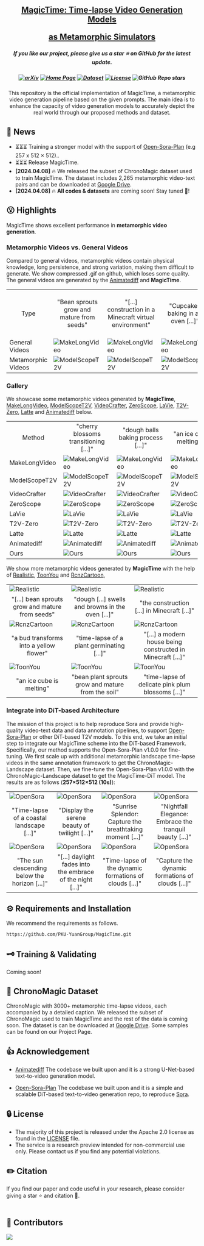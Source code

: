 <h2 align="center"> <a href="https://github.com/PKU-YuanGroup/MagicTime">MagicTime: Time-lapse Video Generation Models 
  
<a href="https://github.com/PKU-YuanGroup/MagicTime">as Metamorphic Simulators</a></h2>
<h5 align="center"> If you like our project, please give us a star ⭐ on GitHub for the latest update.  </h2>

<h5 align="center">


  
[![arXiv](https://img.shields.io/badge/Arxiv-coming.soon-b31b1b.svg?logo=arXiv)](https://github.com/PKU-YuanGroup/MagicTime) 
[![Home Page](https://img.shields.io/badge/Project-<Website>-blue.svg)](https://pku-yuangroup.github.io/MagicTime/) 
[![Dataset](https://img.shields.io/badge/Dataset-<Google>-green)](https://drive.google.com/drive/folders/1WsomdkmSp3ql3ImcNsmzFuSQ9Qukuyr8?usp=sharing)
[![License](https://img.shields.io/badge/License-Apache%202.0-yellow)](https://github.com/PKU-YuanGroup/MagicTime/blob/main/LICENSE) 
![GitHub Repo stars](https://img.shields.io/github/stars/PKU-YuanGroup/MagicTime)

</h5>

<div align="center">
This repository is the official implementation of MagicTime, a metamorphic video generation pipeline based on the given prompts. The main idea is to enhance the capacity of video generation models to accurately depict the real world through our proposed methods and dataset.
</div>

## 📣 News
* ⏳⏳⏳ Training a stronger model with the support of [Open-Sora-Plan](https://github.com/PKU-YuanGroup/Open-Sora-Plan) (e.g 257 x 512 × 512)..
* ⏳⏳⏳ Release MagicTime.
* **[2024.04.08]**  🔥 We released the subset of ChronoMagic dataset used to train MagicTime. The dataset includes 2,265 metamorphic video-text pairs and can be downloaded at [Google Drive](https://drive.google.com/drive/folders/1WsomdkmSp3ql3ImcNsmzFuSQ9Qukuyr8?usp=sharing).
* **[2024.04.08]**  🔥 **All codes & datasets** are coming soon! Stay tuned 👀!

## 😮 Highlights

MagicTime shows excellent performance in **metamorphic video generation**.

### Metamorphic Videos vs. General Videos 

Compared to general videos, metamorphic videos contain physical knowledge, long persistence, and strong variation, making them difficult to generate. We show compressed .gif on github, which loses some quality. The general videos are generated by the [Animatediff](https://github.com/guoyww/AnimateDiff) and **MagicTime**.

<table>
  <tr>
    <td colspan="1"><center>Type</center></td>  
    <td colspan="1"><center>"Bean sprouts grow and mature from seeds"</center></td>
    <td colspan="1"><center>"[...] construction in a Minecraft virtual environment"</center></td>
    <td colspan="1"><center>"Cupcakes baking in an oven [...]"</center></td>
    <td colspan="1"><center>"[...] transitioning from a tightly closed bud to a fully bloomed state [...]"</center></td>
  </tr>
  <tr>
    <td>General Videos</td>  
    <td><img src="__assets__/videos/C_0_0.gif" alt="MakeLongVideo"></td>
    <td><img src="__assets__/videos/C_0_1.gif" alt="MakeLongVideo"></td>
    <td><img src="__assets__/videos/C_0_2.gif" alt="MakeLongVideo"></td>
    <td><img src="__assets__/videos/C_0_3.gif" alt="MakeLongVideo"></td>
  </tr>
  <tr>
    <td>Metamorphic Videos</td>  
    <td><img src="__assets__/videos/C_1_0.gif" alt="ModelScopeT2V"></td>
    <td><img src="__assets__/videos/C_1_1.gif" alt="ModelScopeT2V"></td>
    <td><img src="__assets__/videos/C_1_2.gif" alt="ModelScopeT2V"></td>
    <td><img src="__assets__/videos/C_1_3.gif" alt="ModelScopeT2V"></td>
  </tr>
</table>

### Gallery

We showcase some metamorphic videos generated by **MagicTime**, [MakeLongVideo](https://github.com/xuduo35/MakeLongVideo), [ModelScopeT2V](https://github.com/modelscope), [VideoCrafter](https://github.com/AILab-CVC/VideoCrafter?tab=readme-ov-file), [ZeroScope](https://huggingface.co/cerspense/zeroscope_v2_576w), [LaVie](https://github.com/Vchitect/LaVie), [T2V-Zero](https://github.com/Picsart-AI-Research/Text2Video-Zero), [Latte](https://github.com/Vchitect/Latte) and [Animatediff](https://github.com/guoyww/AnimateDiff) below.

<table>
  <tr>
    <td colspan="1"><center>Method</center></td>  
    <td colspan="1"><center>"cherry blossoms transitioning [...]"</center></td>
    <td colspan="1"><center>"dough balls baking process [...]"</center></td>
    <td colspan="1"><center>"an ice cube is melting [...]"</center></td>
    <td colspan="1"><center>"a simple modern house's construction [...]"</center></td>
  </tr>
  <tr>
    <td>MakeLongVideo</td>  
    <td><img src="__assets__/videos/A_0_0.gif" alt="MakeLongVideo"></td>
    <td><img src="__assets__/videos/A_0_1.gif" alt="MakeLongVideo"></td>
    <td><img src="__assets__/videos/A_0_2.gif" alt="MakeLongVideo"></td>
    <td><img src="__assets__/videos/A_0_3.gif" alt="MakeLongVideo"></td>
  </tr>
  <tr>
    <td>ModelScopeT2V</td>  
    <td><img src="__assets__/videos/A_1_0.gif" alt="ModelScopeT2V"></td>
    <td><img src="__assets__/videos/A_1_1.gif" alt="ModelScopeT2V"></td>
    <td><img src="__assets__/videos/A_1_2.gif" alt="ModelScopeT2V"></td>
    <td><img src="__assets__/videos/A_1_3.gif" alt="ModelScopeT2V"></td>
  </tr>
  <tr>
    <td>VideoCrafter</td>  
    <td><img src="__assets__/videos/A_2_0.gif" alt="VideoCrafter"></td>
    <td><img src="__assets__/videos/A_2_1.gif" alt="VideoCrafter"></td>
    <td><img src="__assets__/videos/A_2_2.gif" alt="VideoCrafter"></td>
    <td><img src="__assets__/videos/A_2_3.gif" alt="VideoCrafter"></td>
  </tr>
  <tr>
    <td>ZeroScope</td>  
    <td><img src="__assets__/videos/A_3_0.gif" alt="ZeroScope"></td>
    <td><img src="__assets__/videos/A_3_1.gif" alt="ZeroScope"></td>
    <td><img src="__assets__/videos/A_3_2.gif" alt="ZeroScope"></td>
    <td><img src="__assets__/videos/A_3_3.gif" alt="ZeroScope"></td>
  </tr>
  <tr>
    <td>LaVie</td>  
    <td><img src="__assets__/videos/A_4_0.gif" alt="LaVie"></td>
    <td><img src="__assets__/videos/A_4_1.gif" alt="LaVie"></td>
    <td><img src="__assets__/videos/A_4_2.gif" alt="LaVie"></td>
    <td><img src="__assets__/videos/A_4_3.gif" alt="LaVie"></td>
  </tr>
  <tr>
    <td>T2V-Zero</td> 
    <td><img src="__assets__/videos/A_5_0.gif" alt="T2V-Zero"></td>
    <td><img src="__assets__/videos/A_5_1.gif" alt="T2V-Zero"></td>
    <td><img src="__assets__/videos/A_5_2.gif" alt="T2V-Zero"></td>
    <td><img src="__assets__/videos/A_5_3.gif" alt="T2V-Zero"></td>
  </tr>
  <tr>
    <td>Latte</td>
    <td><img src="__assets__/videos/A_6_0.gif" alt="Latte"></td>
    <td><img src="__assets__/videos/A_6_1.gif" alt="Latte"></td>
    <td><img src="__assets__/videos/A_6_2.gif" alt="Latte"></td>
    <td><img src="__assets__/videos/A_6_3.gif" alt="Latte"></td>
  </tr>
  <tr>
    <td>Animatediff</td>
    <td><img src="__assets__/videos/A_7_0.gif" alt="Animatediff"></td>
    <td><img src="__assets__/videos/A_7_1.gif" alt="Animatediff"></td>
    <td><img src="__assets__/videos/A_7_2.gif" alt="Animatediff"></td>
    <td><img src="__assets__/videos/A_7_3.gif" alt="Animatediff"></td>
  </tr>
  <tr>
    <td>Ours</td>  
    <td><img src="__assets__/videos/A_8_0.gif" alt="Ours"></td>
    <td><img src="__assets__/videos/A_8_1.gif" alt="Ours"></td>
    <td><img src="__assets__/videos/A_8_2.gif" alt="Ours"></td>
    <td><img src="__assets__/videos/A_8_3.gif" alt="Ours"></td>
  </tr>
</table>


We show more metamorphic videos generated by **MagicTime** with the help of [Realistic](https://civitai.com/models/4201/realistic-vision-v20), [ToonYou](https://civitai.com/models/30240/toonyou) and [RcnzCartoon](https://civitai.com/models/66347/rcnz-cartoon-3d), 

<table>
  <tr>
    <td><img src="__assets__/videos/B_0_0.gif" alt="Realistic"></td>
    <td><img src="__assets__/videos/B_0_1.gif" alt="Realistic"></td>
    <td><img src="__assets__/videos/B_0_2.gif" alt="Realistic"></td>
  </tr>
  <tr>
    <td colspan="1"><center>"[...] bean sprouts grow and mature from seeds"</center></td>
    <td colspan="1"><center>"dough [...] swells and browns in the oven [...]"</center></td>
    <td colspan="1"><center>"the construction [...] in Minecraft [...]"</center></td>
  </tr>
  <tr>
    <td><img src="__assets__/videos/B_1_0.gif" alt="RcnzCartoon"></td>
    <td><img src="__assets__/videos/B_1_1.gif" alt="RcnzCartoon"></td>
    <td><img src="__assets__/videos/B_1_2.gif" alt="RcnzCartoon"></td>
  </tr>
  <tr>
    <td colspan="1"><center>"a bud transforms into a yellow flower"</center></td>
    <td colspan="1"><center>"time-lapse of a plant germinating [...]"</center></td>
    <td colspan="1"><center>"[...] a modern house being constructed in Minecraft [...]"</center></td>
  </tr>
  <tr>
    <td><img src="__assets__/videos/B_2_0.gif" alt="ToonYou"></td>
    <td><img src="__assets__/videos/B_2_1.gif" alt="ToonYou"></td>
    <td><img src="__assets__/videos/B_2_2.gif" alt="ToonYou"></td>
  </tr>
  <tr>
    <td colspan="1"><center>"an ice cube is melting"</center></td>
    <td colspan="1"><center>"bean plant sprouts grow and mature from the soil"</center></td>
    <td colspan="1"><center>"time-lapse of delicate pink plum blossoms [...]"</center></td>
  </tr>
</table>

### Integrate into DiT-based Architecture

The mission of this project is to help reproduce Sora and provide high-quality video-text data and data annotation pipelines, to support [Open-Sora-Plan](https://github.com/PKU-YuanGroup/Open-Sora-Plan) or other DiT-based T2V models. To this end, we take an initial step to integrate our MagicTime scheme into the DiT-based Framework. Specifically, our method supports the Open-Sora-Plan v1.0.0 for fine-tuning. We first scale up with additional metamorphic landscape time-lapse videos in the same annotation framework to get the ChronoMagic-Landscape dataset. Then, we fine-tune the Open-Sora-Plan v1.0.0 with the ChronoMagic-Landscape dataset to get the MagicTime-DiT model. The results are as follows (**257×512×512 (10s)**):

<table>
  <tr>
    <td><img src="__assets__/videos/D_0_0.gif" alt="OpenSora"></td>
    <td><img src="__assets__/videos/D_0_1.gif" alt="OpenSora"></td>
    <td><img src="__assets__/videos/D_0_2.gif" alt="OpenSora"></td>
    <td><img src="__assets__/videos/D_0_3.gif" alt="OpenSora"></td>
  </tr>
  <tr>
    <td colspan="1"><center>"Time-lapse of a coastal landscape [...]"</center></td>
    <td colspan="1"><center>"Display the serene beauty of twilight [...]"</center></td>
    <td colspan="1"><center>"Sunrise Splendor: Capture the breathtaking moment [...]"</center></td>
    <td colspan="1"><center>"Nightfall Elegance: Embrace the tranquil beauty [...]"</center></td>
  </tr>
    <td><img src="__assets__/videos/D_0_4.gif" alt="OpenSora"></td>
    <td><img src="__assets__/videos/D_0_5.gif" alt="OpenSora"></td>
    <td><img src="__assets__/videos/D_0_6.gif" alt="OpenSora"></td>
    <td><img src="__assets__/videos/D_0_7.gif" alt="OpenSora"></td>
  </tr>
  <tr>
    <td colspan="1"><center>"The sun descending below the horizon [...]"</center></td>
    <td colspan="1"><center>"[...] daylight fades into the embrace of the night [...]"</center></td>
    <td colspan="1"><center>"Time-lapse of the dynamic formations of clouds [...]"</center></td>
    <td colspan="1"><center>"Capture the dynamic formations of clouds [...]"</center></td>
  </tr>
</table>


## ⚙️ Requirements and Installation
We recommend the requirements as follows.

```bash
https://github.com/PKU-YuanGroup/MagicTime.git
```

## 🗝️ Training & Validating
Coming soon!

## 🐳 ChronoMagic Dataset
ChronoMagic with 3000+ metamorphic time-lapse videos, each accompanied by a detailed caption. We released the subset of ChronoMagic used to train MagicTime and the rest of the data is coming soon. The dataset is can be downloaded at [Google Drive](https://drive.google.com/drive/folders/1WsomdkmSp3ql3ImcNsmzFuSQ9Qukuyr8?usp=sharing). Some samples can be found on our Project Page.


## 👍 Acknowledgement
* [Animatediff](https://github.com/guoyww/AnimateDiff/tree/main) The codebase we built upon and it is a strong U-Net-based text-to-video generation model.

* [Open-Sora-Plan](https://github.com/PKU-YuanGroup/Open-Sora-Plan) The codebase we built upon and it is a simple and scalable DiT-based text-to-video generation repo, to reproduce [Sora](https://openai.com/sora).

## 🔒 License
* The majority of this project is released under the Apache 2.0 license as found in the [LICENSE](https://github.com/PKU-YuanGroup/MagicTime/blob/main/LICENSE) file.
* The service is a research preview intended for non-commercial use only. Please contact us if you find any potential violations.



## ✏️ Citation
If you find our paper and code useful in your research, please consider giving a star :star: and citation :pencil:.

```BibTeX

```




## 🤝 Contributors

<a href="https://github.com/PKU-YuanGroup/MagicTime/graphs/contributors">
  <img src="https://contrib.rocks/image?repo=PKU-YuanGroup/MagicTime" />
</a>
